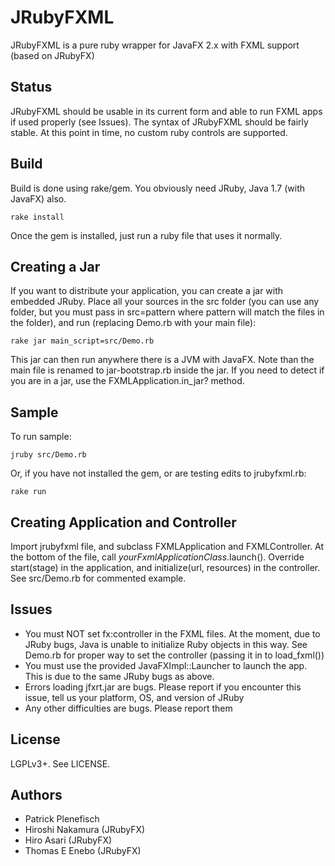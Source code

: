 JRubyFXML
=======
JRubyFXML is a pure ruby wrapper for JavaFX 2.x with FXML support (based on JRubyFX)

Status
------
JRubyFXML should be usable in its current form and able to run FXML apps if used properly (see Issues).
The syntax of JRubyFXML should be fairly stable. At this point in time, no custom ruby controls are supported.

Build
-----
Build is done using rake/gem. You obviously need JRuby, Java 1.7 (with JavaFX) also.

```text
rake install
```
Once the gem is installed, just run a ruby file that uses it normally.

Creating a Jar
--------------
If you want to distribute your application, you can create a jar with embedded JRuby.
Place all your sources in the src folder (you can use any folder, but you must pass in src=pattern where
pattern will match the files in the folder), and run (replacing Demo.rb with your main file):

```text
rake jar main_script=src/Demo.rb
```
This jar can then run anywhere there is a JVM with JavaFX. Note than the main file is
renamed to jar-bootstrap.rb inside the jar. If you need to detect if you are in a jar,
use the FXMLApplication.in_jar? method.

Sample
-------

To run sample:

```text
jruby src/Demo.rb
```

Or, if you have not installed the gem, or are testing edits to jrubyfxml.rb:

```text
rake run
```

Creating Application and Controller
-----------------------------------

Import jrubyfxml file, and subclass FXMLApplication and FXMLController.
At the bottom of the file, call _yourFxmlApplicationClass_.launch().
Override start(stage) in the application, and initialize(url, resources) in 
the controller. See src/Demo.rb for commented example.

Issues
------
* You must NOT set fx:controller in the FXML files. At the moment, due to JRuby bugs, Java is unable
  to initialize Ruby objects in this way. See Demo.rb for proper way to set the controller (passing it
  in to load_fxml())
* You must use the provided JavaFXImpl::Launcher to launch the app. This is due to the same JRuby bugs
  as above.
* Errors loading jfxrt.jar are bugs. Please report if you encounter this issue, tell us your platform,
  OS, and version of JRuby
* Any other difficulties are bugs. Please report them

License
-------
LGPLv3+. See LICENSE.

Authors
-------
- Patrick Plenefisch
- Hiroshi Nakamura (JRubyFX)
- Hiro Asari (JRubyFX)
- Thomas E Enebo (JRubyFX)

